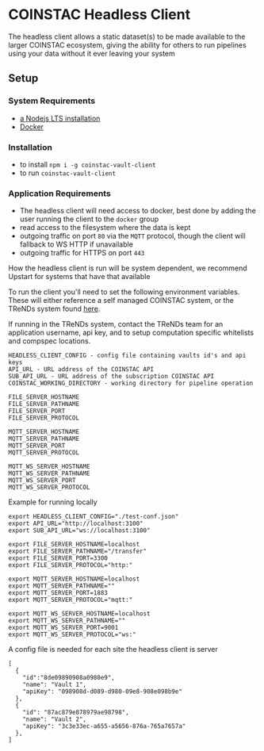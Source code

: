 # COINSTAC Headless Client

The headless client allows a static dataset(s) to be made available to the larger COINSTAC ecosystem, giving the ability for others to run pipelines using your data without it ever leaving your system

## Setup
### System Requirements
 * [a Nodejs LTS installation](https://nodejs.org/en/)
 * [Docker](https://docs.docker.com/engine/install/)

### Installation
 * to install `npm i -g coinstac-vault-client`
 * to run `coinstac-vault-client`

### Application Requirements
 * The headless client will need access to docker, best done by adding the user running the client to the `docker` group
 * read access to the filesystem where the data is kept
 * outgoing traffic on port `80` via the `MQTT` protocol, though the client will fallback to WS HTTP if unavailable
 * outgoing traffic for HTTPS on port `443`


How the headless client is run will be system dependent, we recommend Upstart for systems that have that
available

To run the client you'll need to set the following environment variables. These will either reference a self managed COINSTAC system, or the TReNDs system found [here](../coinstac-desktop-client/config/local-production.json).

If running in the TReNDs system, contact the TReNDs team for an application username, api key, and to setup computation specific whitelists and compspec locations.

```
HEADLESS_CLIENT_CONFIG - config file containing vaults id's and api keys
API_URL - URL address of the COINSTAC API
SUB_API_URL - URL address of the subscription COINSTAC API
COINSTAC_WORKING_DIRECTORY - working directory for pipeline operation

FILE_SERVER_HOSTNAME
FILE_SERVER_PATHNAME
FILE_SERVER_PORT
FILE_SERVER_PROTOCOL

MQTT_SERVER_HOSTNAME
MQTT_SERVER_PATHNAME
MQTT_SERVER_PORT
MQTT_SERVER_PROTOCOL

MQTT_WS_SERVER_HOSTNAME
MQTT_WS_SERVER_PATHNAME
MQTT_WS_SERVER_PORT
MQTT_WS_SERVER_PROTOCOL
```

Example for running locally
```
export HEADLESS_CLIENT_CONFIG="./test-conf.json"
export API_URL="http://localhost:3100"
export SUB_API_URL="ws://localhost:3100"

export FILE_SERVER_HOSTNAME=localhost
export FILE_SERVER_PATHNAME="/transfer"
export FILE_SERVER_PORT=3300
export FILE_SERVER_PROTOCOL="http:"

export MQTT_SERVER_HOSTNAME=localhost
export MQTT_SERVER_PATHNAME=""
export MQTT_SERVER_PORT=1883
export MQTT_SERVER_PROTOCOL="mqtt:"

export MQTT_WS_SERVER_HOSTNAME=localhost
export MQTT_WS_SERVER_PATHNAME=""
export MQTT_WS_SERVER_PORT=9001
export MQTT_WS_SERVER_PROTOCOL="ws:"
```
A config file is needed for each site the headless client is server
```
[
  {
    "id":"8de09890908a0980e9",
    "name": "Vault 1",
    "apiKey": "098908d-d089-d980-09e8-908e098b9e"
  },
  {
    "id": "87ac879e878979ae98798",
    "name": "Vault 2",
    "apiKey": "3c3e33ec-a655-a5656-876a-765a7657a"
  },
]
```
